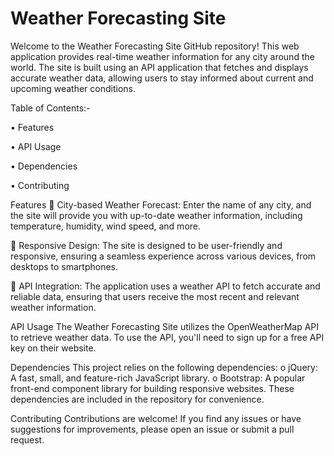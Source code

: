 # Weather Forecasting Site
Welcome to the Weather Forecasting Site GitHub repository! This web application provides real-time weather information for any city around the world. The site is built using an API application that fetches and displays accurate weather data, allowing users to stay informed about current and upcoming weather conditions.

Table of Contents:-

•	Features

•	API Usage

•	Dependencies

•	Contributing


Features
	City-based Weather Forecast: Enter the name of any city, and the site will provide you with up-to-date weather information, including temperature, humidity, wind speed, and more.

	Responsive Design: The site is designed to be user-friendly and responsive, ensuring a seamless experience across various devices, from desktops to smartphones.

	API Integration: The application uses a weather API to fetch accurate and reliable data, ensuring that users receive the most recent and relevant weather information.


API Usage
The Weather Forecasting Site utilizes the OpenWeatherMap API to retrieve weather data. To use the API, you'll need to sign up for a free API key on their website.


Dependencies
This project relies on the following dependencies:
o	jQuery: A fast, small, and feature-rich JavaScript library.
o	Bootstrap: A popular front-end component library for building responsive websites.
These dependencies are included in the repository for convenience.


Contributing
Contributions are welcome! If you find any issues or have suggestions for improvements, please open an issue or submit a pull request.


